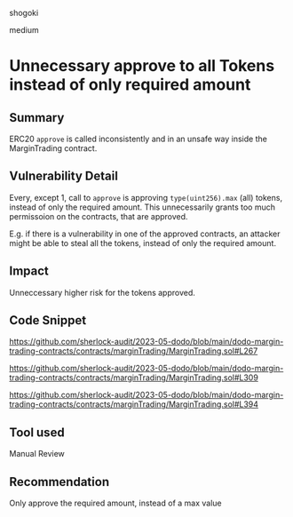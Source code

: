shogoki

medium

# Unnecessary approve to all Tokens instead of only required amount

## Summary

ERC20 `approve` is called inconsistently and in an unsafe way inside the MarginTrading contract.

## Vulnerability Detail

Every, except 1, call to `approve` is approving `type(uint256).max` (all) tokens, instead of only the required amount. This unnecessarily grants too much permissoion on the contracts, that are approved.

E.g. if there is a vulnerability in one of the approved contracts, an attacker might be able to steal all the tokens, instead of only the required amount.

## Impact

Unneccessary higher risk for the tokens approved.

## Code Snippet

https://github.com/sherlock-audit/2023-05-dodo/blob/main/dodo-margin-trading-contracts/contracts/marginTrading/MarginTrading.sol#L267

https://github.com/sherlock-audit/2023-05-dodo/blob/main/dodo-margin-trading-contracts/contracts/marginTrading/MarginTrading.sol#L309

https://github.com/sherlock-audit/2023-05-dodo/blob/main/dodo-margin-trading-contracts/contracts/marginTrading/MarginTrading.sol#L394


## Tool used

Manual Review

## Recommendation

Only approve the required amount, instead of a max value
